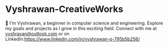 # Vyshrawan-CreativeWorks
👋 I'm Vyshrawan, a beginner in computer science and engineering. Explore my goals and projects as I grow in this exciting field. Connect with me at vyshravan@outlook.com or on LinkedIn:https://www.linkedin.com/in/vyshrawan-p-795b5b256/
